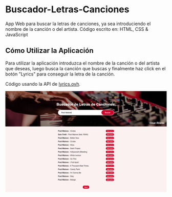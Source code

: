 # Buscador-Letras-Canciones

App Web para buscar la letras de canciones, ya sea introduciendo el nombre de la canción o del artista. 
Código escrito en: HTML, CSS & JavaScript

## Cómo Utilizar la Aplicación

Para utilizar la aplicación introduzca el nombre de la canción o del artista que deseas, luego busca la canción que buscas y finalmente haz click en el botón "Lyrics" para conseguir la letra de la canción.

Código usando la API de [lyrics.ovh](https://lyrics.ovh/).

![](img/SS.png)



